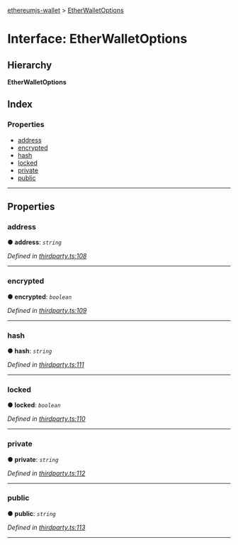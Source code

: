 [ethereumjs-wallet](../README.md) > [EtherWalletOptions](../interfaces/etherwalletoptions.md)

# Interface: EtherWalletOptions

## Hierarchy

**EtherWalletOptions**

## Index

### Properties

* [address](etherwalletoptions.md#address)
* [encrypted](etherwalletoptions.md#encrypted)
* [hash](etherwalletoptions.md#hash)
* [locked](etherwalletoptions.md#locked)
* [private](etherwalletoptions.md#private)
* [public](etherwalletoptions.md#public)

---

## Properties

<a id="address"></a>

###  address

**● address**: *`string`*

*Defined in [thirdparty.ts:108](https://github.com/ethereumjs/ethereumjs-wallet/blob/15de3c4/src/thirdparty.ts#L108)*

___
<a id="encrypted"></a>

###  encrypted

**● encrypted**: *`boolean`*

*Defined in [thirdparty.ts:109](https://github.com/ethereumjs/ethereumjs-wallet/blob/15de3c4/src/thirdparty.ts#L109)*

___
<a id="hash"></a>

###  hash

**● hash**: *`string`*

*Defined in [thirdparty.ts:111](https://github.com/ethereumjs/ethereumjs-wallet/blob/15de3c4/src/thirdparty.ts#L111)*

___
<a id="locked"></a>

###  locked

**● locked**: *`boolean`*

*Defined in [thirdparty.ts:110](https://github.com/ethereumjs/ethereumjs-wallet/blob/15de3c4/src/thirdparty.ts#L110)*

___
<a id="private"></a>

###  private

**● private**: *`string`*

*Defined in [thirdparty.ts:112](https://github.com/ethereumjs/ethereumjs-wallet/blob/15de3c4/src/thirdparty.ts#L112)*

___
<a id="public"></a>

###  public

**● public**: *`string`*

*Defined in [thirdparty.ts:113](https://github.com/ethereumjs/ethereumjs-wallet/blob/15de3c4/src/thirdparty.ts#L113)*

___

